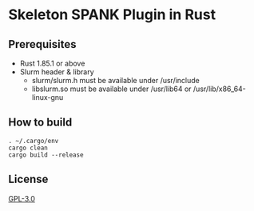 # Skeleton SPANK Plugin in Rust

## Prerequisites

* Rust 1.85.1 or above
* Slurm header & library
  * slurm/slurm.h must be available under /usr/include
  * libslurm.so must be available under /usr/lib64 or /usr/lib/x86_64-linux-gnu

## How to build

```shell-session
. ~/.cargo/env
cargo clean
cargo build --release
```

## License

[GPL-3.0](https://github.com/qiskit-community/spank-plugins/blob/main/LICENSE)
